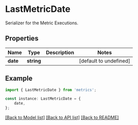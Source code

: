 # LastMetricDate

Serializer for the Metric Executions.

## Properties

Name | Type | Description | Notes
------------ | ------------- | ------------- | -------------
**date** | **string** |  | [default to undefined]

## Example

```typescript
import { LastMetricDate } from 'metrics';

const instance: LastMetricDate = {
    date,
};
```

[[Back to Model list]](../README.md#documentation-for-models) [[Back to API list]](../README.md#documentation-for-api-endpoints) [[Back to README]](../README.md)
